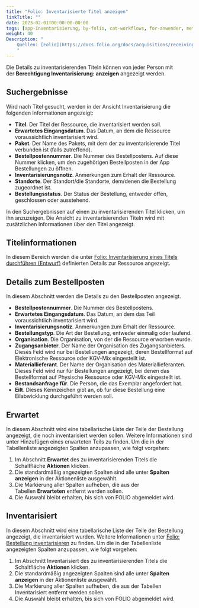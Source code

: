 ```yaml
---
title: "Folio: Inventarisierte Titel anzeigen"
linkTitle: ""
date: 2023-02-01T00:00:00-00:00
tags: [app-inventarisierung, by-folio, cat-workflows, for-anwender, meta-gemeldet_docsfolioorg]
weight: 40
Description: "
    Quellen: [Folio](https://docs.folio.org/docs/acquisitions/receiving/#searching-for-a-receiving-title ) & [GBV](https://info.gbv.de/display/FOLIOGBVEXTERN/Folio:+Inventarisierte+Titel+anzeigen)
    "
---
```


Die Details zu inventarisierenden Titeln können von jeder Person mit der **Berechtigung Inventarisierung: anzeigen** angezeigt werden.

## Suchergebnisse

Wird nach Titel gesucht, werden in der Ansicht Inventarisierung die folgenden Informationen angezeigt:

-   **Titel**. Der Titel der Ressource, die inventarisiert werden soll.
-   **Erwartetes Eingangsdatum**. Das Datum, an dem die Ressource voraussichtlich inventarisiert wird.
-   **Paket**. Der Name des Pakets, mit dem der zu inventarisierende Titel verbunden ist (falls zutreffend).
-   **Bestellpostennummer**. Die Nummer des Bestellpostens. Auf diese Nummer klicken, um den zugehörigen Bestellposten in der App Bestellungen zu öffnen.
-   **Inventarisierungsnotiz**. Anmerkungen zum Erhalt der Ressource.
-   **Standorte**. Der Standort/die Standorte, dem/denen die Bestellung zugeordnet ist.
-   **Bestellungsstatus**. Der Status der Bestellung, entweder offen, geschlossen oder ausstehend.

In den Suchergebnissen auf einen zu inventarisierenden Titel klicken, um ihn anzuzeigen. Die Ansicht zu inventarisierenden Titeln wird mit zusätzlichen Informationen über den Titel angezeigt.

## Titelinformationen

In diesem Bereich werden die unter [Folio: Inventarisierung eines Titels durchführen (Entwurf)](https://info.gbv.de/pages/viewpage.action?pageId=851935415) definierten Details zur Ressource angezeigt.

## Details zum Bestellposten

In diesem Abschnitt werden die Details zu den Bestellposten angezeigt.

-   **Bestellpostennummer**. Die Nummer des Bestellpostens.
-   **Erwartetes Eingangsdatum**. Das Datum, an dem das Teil voraussichtlich inventarisiert wird.
-   **Inventarisierungsnotiz**. Anmerkungen zum Erhalt der Ressource.
-   **Bestellungstyp**. Die Art der Bestellung, entweder einmalig oder laufend.
-   **Organisation**. Die Organisation, von der die Ressource erworben wurde.
-   **Zugangsanbieter**. Der Name der Organisation des Zugangsanbieters. Dieses Feld wird nur bei Bestellungen angezeigt, deren Bestellformat auf Elektronische Ressource oder KGV-Mix eingestellt ist.
-   **Materiallieferant**. Der Name der Organisation des Materiallieferanten. Dieses Feld wird nur für Bestellungen angezeigt, bei denen das Bestellformat auf Physische Ressource oder KGV-Mix eingestellt ist.
-   **Bestandsanfrage für**. Die Person, die das Exemplar angefordert hat.
-   **Eilt**. Dieses Kennzeichen gibt an, ob für diese Bestellung eine Eilabwicklung durchgeführt werden soll.

## Erwartet

In diesem Abschnitt wird eine tabellarische Liste der Teile der Bestellung angezeigt, die noch inventarisiert werden sollen. Weitere Informationen sind unter Hinzufügen eines erwarteten Teils zu finden. Um die in der Tabellenliste angezeigten Spalten anzupassen, wie folgt vorgehen:

1.  Im Abschnitt **Erwartet** des zu inventarisierenden Titels die Schaltfläche **Aktionen** klicken.
2.  Die standardmäßig angezeigten Spalten sind alle unter **Spalten anzeigen** in der Aktionenliste ausgewählt.
3.  Die Markierung aller Spalten aufheben, die aus der Tabellen **Erwarteten** entfernt werden sollen.
4.  Die Auswahl bleibt erhalten, bis sich von FOLIO abgemeldet wird.

## Inventarisiert

In diesem Abschnitt wird eine tabellarische Liste der Teile der Bestellung angezeigt, die inventarisiert wurden. Weitere Informationen unter [Folio: Bestellung inventarisieren](https://info.gbv.de/display/FOLIOGBVEXTERN/Folio%3A+Bestellung+inventarisieren) zu finden. Um die in der Tabellenliste angezeigten Spalten anzupassen, wie folgt vorgehen:

1.  Im Abschnitt Inventarisiert des zu inventarisierenden Titels die Schaltfläche **Aktionen** klicken.
2.  Die standardmäßig angezeigten Spalten sind alle unter **Spalten anzeigen** in der Aktionenliste ausgewählt.
3.  Die Markierung aller Spalten aufheben, die aus der Tabellen Inventarisiert entfernt werden sollen.
4.  Die Auswahl bleibt erhalten, bis sich von FOLIO abgemeldet wird.
